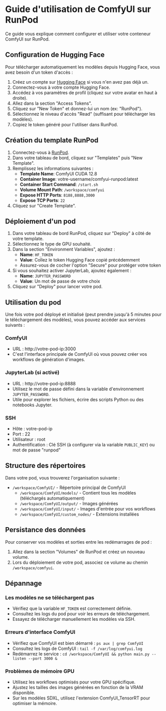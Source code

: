 # Guide d'utilisation de ComfyUI sur RunPod

Ce guide vous explique comment configurer et utiliser votre conteneur ComfyUI sur RunPod.

## Configuration de Hugging Face

Pour télécharger automatiquement les modèles depuis Hugging Face, vous avez besoin d'un token d'accès :

1. Créez un compte sur [Hugging Face](https://huggingface.co/) si vous n'en avez pas déjà un.
2. Connectez-vous à votre compte Hugging Face.
3. Accédez à vos paramètres de profil (cliquez sur votre avatar en haut à droite).
4. Allez dans la section "Access Tokens".
5. Cliquez sur "New Token" et donnez-lui un nom (ex: "RunPod").
6. Sélectionnez le niveau d'accès "Read" (suffisant pour télécharger les modèles).
7. Copiez le token généré pour l'utiliser dans RunPod.

## Création du template RunPod

1. Connectez-vous à [RunPod](https://www.runpod.io/).
2. Dans votre tableau de bord, cliquez sur "Templates" puis "New Template".
3. Remplissez les informations suivantes :
   - **Template Name**: ComfyUI CUDA 12.8
   - **Container Image**: votre-username/comfyui-runpod:latest
   - **Container Start Command**: `/start.sh`
   - **Volume Mount Path**: `/workspace/comfyui`
   - **Expose HTTP Ports**: `8188,8888,3000`
   - **Expose TCP Ports**: `22`
4. Cliquez sur "Create Template".

## Déploiement d'un pod

1. Dans votre tableau de bord RunPod, cliquez sur "Deploy" à côté de votre template.
2. Sélectionnez le type de GPU souhaité.
3. Dans la section "Environment Variables", ajoutez :
   - **Name**: `HF_TOKEN`
   - **Value**: Collez le token Hugging Face copié précédemment
   - Assurez-vous de cocher l'option "Secure" pour protéger votre token
4. Si vous souhaitez activer JupyterLab, ajoutez également :
   - **Name**: `JUPYTER_PASSWORD`
   - **Value**: Un mot de passe de votre choix
5. Cliquez sur "Deploy" pour lancer votre pod.

## Utilisation du pod

Une fois votre pod déployé et initialisé (peut prendre jusqu'à 5 minutes pour le téléchargement des modèles), vous pouvez accéder aux services suivants :

### ComfyUI

- URL : http://votre-pod-ip:3000
- C'est l'interface principale de ComfyUI où vous pouvez créer vos workflows de génération d'images.

### JupyterLab (si activé)

- URL : http://votre-pod-ip:8888
- Utilisez le mot de passe défini dans la variable d'environnement `JUPYTER_PASSWORD`.
- Utile pour explorer les fichiers, écrire des scripts Python ou des notebooks Jupyter.

### SSH

- Hôte : votre-pod-ip
- Port : 22
- Utilisateur : root
- Authentification : Clé SSH (à configurer via la variable `PUBLIC_KEY`) ou mot de passe "runpod"

## Structure des répertoires

Dans votre pod, vous trouverez l'organisation suivante :

- `/workspace/ComfyUI/` - Répertoire principal de ComfyUI
  - `/workspace/ComfyUI/models/` - Contient tous les modèles (téléchargés automatiquement)
  - `/workspace/ComfyUI/output/` - Images générées
  - `/workspace/ComfyUI/input/` - Images d'entrée pour vos workflows
  - `/workspace/ComfyUI/custom_nodes/` - Extensions installées

## Persistance des données

Pour conserver vos modèles et sorties entre les redémarrages de pod :

1. Allez dans la section "Volumes" de RunPod et créez un nouveau volume.
2. Lors du déploiement de votre pod, associez ce volume au chemin `/workspace/comfyui`.

## Dépannage

### Les modèles ne se téléchargent pas

- Vérifiez que la variable `HF_TOKEN` est correctement définie.
- Consultez les logs du pod pour voir les erreurs de téléchargement.
- Essayez de télécharger manuellement les modèles via SSH.

### Erreurs d'interface ComfyUI

- Vérifiez que ComfyUI est bien démarré : `ps aux | grep ComfyUI`
- Consultez les logs de ComfyUI : `tail -f /var/log/comfyui.log`
- Redémarrez le service : `cd /workspace/ComfyUI && python main.py --listen --port 3000 &`

### Problèmes de mémoire GPU

- Utilisez les workflows optimisés pour votre GPU spécifique.
- Ajustez les tailles des images générées en fonction de la VRAM disponible.
- Sur les modèles SDXL, utilisez l'extension ComfyUI_TensorRT pour optimiser la mémoire.